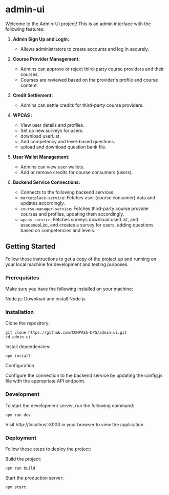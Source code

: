 # admin-ui

Welcome to the Admin-UI project! This is an admin interface with the following features:

1. **Admin Sign Up and Login:**

   - Allows administrators to create accounts and log in securely.

2. **Course Provider Management:**

   - Admins can approve or reject third-party course providers and their courses.
   - Courses are reviewed based on the provider's profile and course content.

3. **Credit Settlement:**

   - Admins can settle credits for third-party course providers.

4. **WPCAS :**

   - View user details and profiles.
   - Set up new surveys for users.
   - download userList.
   - Add competency and level-based questions.
   - upload and download question bank file.

5. **User Wallet Management:**

   - Admins can view user wallets.
   - Add or remove credits for course consumers (users).

6. **Backend Service Connections:**
   - Connects to the following backend services:
   - `marketplace-service`: Fetches user (course consumer) data and updates accordingly.
   - `course-manager-service`: Fetches third-party course provider courses and profiles, updating them accordingly.
   - `wpcas-service`: Fetches surveys download userList, and assessesList, and creates a survey for users, adding questions based on competencies and levels.

## Getting Started

Follow these instructions to get a copy of the project up and running on your local machine for development and testing purposes.

### Prerequisites

Make sure you have the following installed on your machine:

Node.js: Download and install Node.js

### Installation

Clone the repository:

```
git clone https://github.com/COMPASS-DPG/admin-ui.git
cd admin-ui
```

Install dependencies:

```
npm install
```

Configuration

Configure the connection to the backend service by updating the config.js file with the appropriate API endpoint.

### Development

To start the development server, run the following command:

```
npm run dev
```

Visit http://localhost:3000 in your browser to view the application.

### Deployment

Follow these steps to deploy the project:

Build the project:

```
npm run build
```

Start the production server:

```
npm start
```
